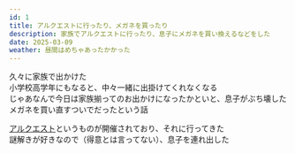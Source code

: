 ```yaml
---
id: 1
title: アルクエストに行ったり、メガネを買ったり
description: 家族でアルクエストに行ったり、息子にメガネを買い換えるなどをした
date: 2025-03-09
weather: 昼間はめちゃあったかかった
---
```


久々に家族で出かけた  
小学校高学年にもなると、中々一緒に出掛けてくれなくなる  
じゃあなんで今日は家族揃ってのお出かけになったかといと、息子がぶち壊したメガネを買い直すついでだったという話  
  
[アルクエスト](https://alquest.org/)というものが開催されており、それに行ってきた  
謎解きが好きなので（得意とは言ってない）、息子を連れ出した  
  